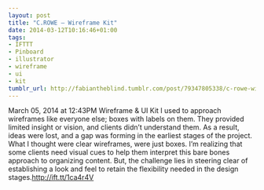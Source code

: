 ```yaml
---
layout: post
title: "C.ROWE – Wireframe Kit"
date: 2014-03-12T10:16:46+01:00
tags:
- IFTTT
- Pinboard
- illustrator
- wireframe
- ui
- kit
tumblr_url: http://fabiantheblind.tumblr.com/post/79347805338/c-rowe-wireframe-kit
---
```

March 05, 2014 at 12:43PM
Wireframe & UI Kit
I used to approach wireframes like everyone else; boxes with labels on them. They provided limited insight or vision, and clients didn’t understand them. As a result, ideas were lost, and a gap was forming in the earliest stages of the project. What I thought were clear wireframes, were just boxes. I’m realizing that some clients need visual cues to help them interpret this bare bones approach to organizing content. But, the challenge lies in steering clear of establishing a look and feel to retain the flexibility needed in the design stages.http://ift.tt/1ca4r4V
